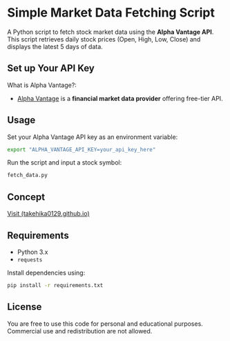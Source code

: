 # Simple Market Data Fetching Script
A Python script to fetch stock market data using the **Alpha Vantage API**. This script retrieves daily stock prices (Open, High, Low, Close) and displays the latest 5 days of data.


## Set up Your API Key
What is Alpha Vantage?:
- [Alpha Vantage](https://www.alphavantage.co/) is a **financial market data provider** offering free-tier API.


## Usage
Set your Alpha Vantage API key as an environment variable:
```sh
export "ALPHA_VANTAGE_API_KEY=your_api_key_here"
```

Run the script and input a stock symbol:
```sh
fetch_data.py
```


## Concept
[Visit (takehika0129.github.io)](https://takehika0129.github.io/takehika-github-pages/reviews/prototype15.html)


## Requirements
- Python 3.x
- `requests`

Install dependencies using:
```sh
pip install -r requirements.txt
```

## License
You are free to use this code for personal and educational purposes. Commercial use and redistribution are not allowed.